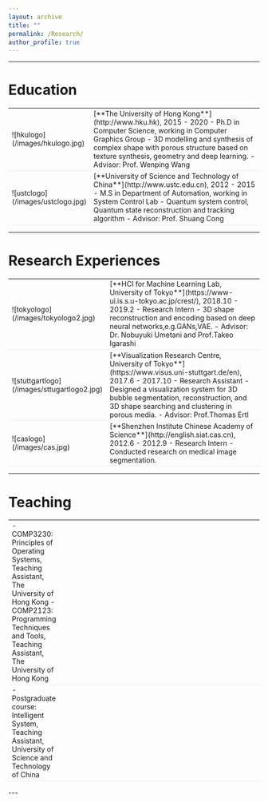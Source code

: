 ```yaml
---
layout: archive
title: ""
permalink: /Research/
author_profile: true
---
```


---
# Education
<table style="width:100%">
<col width="9%">
<col width="20">
<col >
<tr style="border-bottom:1pt solid #eee">
<td markdown="1">
![hkulogo](/images/hkulogo.jpg)
</td>
<td markdown="1">
[**The University of Hong Kong**](http://www.hku.hk), 2015 - 2020 
- Ph.D in Computer Science, working in Computer Graphics Group
- 3D modelling and synthesis of complex shape with porous structure based on texture synthesis, geometry and deep learning. 
- Advisor: Prof. Wenping Wang

</td> 
</tr>


<tr style="border-bottom:1pt solid #eee">
<td markdown="1">
![ustclogo](/images/ustclogo.jpg)
</td>
<td markdown="1">
[**University of Science and Technology of China**](http://www.ustc.edu.cn), 2012 - 2015
- M.S in Department of Automation, working in System Control Lab
- Quantum system control, Quantum state reconstruction and tracking algorithm      
- Advisor: Prof. Shuang Cong

</td> 
</tr>

</table>

---

# Research Experiences

<table style="width:100%">
<col width="9%">
<col width="20">
<col >
<tr style="border-bottom:1pt solid #eee">
<td markdown="1">
![tokyologo](/images/tokyologo2.jpg)
</td>
<td markdown="1">
[**HCI for Machine Learning Lab, University of Tokyo**](https://www-ui.is.s.u-tokyo.ac.jp/crest/), 2018.10 - 2019.2
- Research Intern 
- 3D shape reconstruction and encoding based on deep neural networks,e.g.GANs,VAE.
- Advisor: Dr. Nobuyuki Umetani and Prof.Takeo Igarashi

</td> 
</tr>

<tr style="border-bottom:1pt solid #eee">
<td markdown="1">
![stuttgartlogo](/images/sttugartlogo2.jpg)
</td>
<td markdown="1">
[**Visualization Research Centre, University of Tokyo**](https://www.visus.uni-stuttgart.de/en), 2017.6 - 2017.10
- Research Assistant  
- Designed a visualization system for 3D bubble segmentation, reconstruction, and 3D shape searching and clustering in porous media.
- Advisor: Prof.Thomas Ertl 
</td> 
</tr>

<tr style="border-bottom:1pt solid #eee">
<td markdown="1">
![caslogo](/images/cas.jpg)</td>
 </td>
<td markdown="1">
[**Shenzhen Institute Chinese Academy of Science**](http://english.siat.cas.cn), 2012.6 - 2012.9 
- Research Intern 
- Conducted research on medical image segmentation.
</td> 
</tr>

</table>

---


# Teaching   
<table style="width:100%">
<col width="9%">
<col width="20">
<col >
<tr style="border-bottom:1pt solid #eee">
</td>
<td markdown="1">
- COMP3230: Principles of Operating Systems, Teaching Assistant, The University of Hong Kong 
- COMP2123: Programming Techniques and Tools, Teaching Assistant, The University of Hong Kong 
</td> 
</tr>
 

<tr style="border-bottom:1pt solid #eee">
</td>
<td markdown="1">
- Postgraduate course: Intelligent System, Teaching Assistant, University of Science and Technology of China
</td> 
</tr>

</table>      
---

